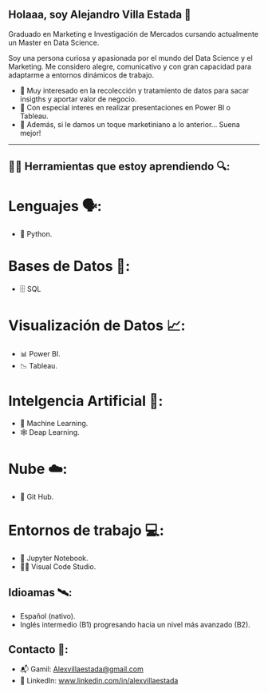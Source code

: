 ## Holaaa, soy Alejandro Villa Estada 👋

Graduado en Marketing e Investigación de Mercados cursando actualmente un Master en Data Science.

Soy una persona curiosa y apasionada por el mundo del Data Science y el Marketing. Me considero alegre, comunicativo y con gran capacidad para adaptarme a entornos dinámicos de trabajo.

- 🔬 Muy interesado en la recolección y tratamiento de datos para sacar insigths y aportar valor de negocio.
- 🧮 Con especial interes en realizar presentaciones en Power BI o Tableau.
- 📢 Además, si le damos un toque marketiniano a lo anterior... Suena mejor!

---

## 🔧🧰 Herramientas que estoy aprendiendo 🔍:

# Lenguajes 🗣️:
- 🐍 Python.

# Bases de Datos 📂:
- 🗄️ SQL

# Visualización de Datos 📈:
- 📊 Power BI.
- 📉 Tableau.

# Intelgencia Artificial 🧠: 
- 🤖 Machine Learning.
- 🕸️  Deap Learning.

# Nube ☁️:
- 🐙 Git Hub.

# Entornos de trabajo 💻:
- 📝 Jupyter Notebook.
- 👨‍💻 Visual Code Studio.

## Idioamas 🛰️:
- Español (nativo).
- Inglés intermedio (B1) progresando hacia un nivel más avanzado (B2).

## Contacto 📧:
- 📬 Gamil: Alexvillaestada@gmail.com
- 💼 LinkedIn: www.linkedin.com/in/alexvillaestada
